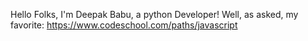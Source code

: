 Hello Folks, I'm Deepak Babu, a python Developer!
Well, as asked, my favorite: https://www.codeschool.com/paths/javascript
